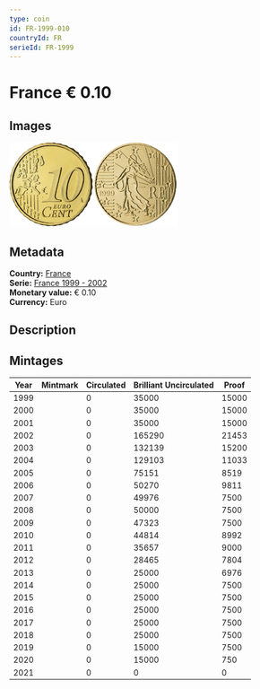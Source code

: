 ```yaml
---
type: coin
id: FR-1999-010
countryId: FR
serieId: FR-1999
---
```


# France € 0.10

## Images

<img src="../../../Images/common-2002-010.webp" height="150" alt="Front image"><img src="Images/france-1999-010.webp" height="150" alt="Back image">

## Metadata

**Country:** [France](../index.md)\
**Serie:** [France 1999 - 2002](index.md)\
**Monetary value:** € 0.10\
**Currency:** Euro

## Description

## Mintages

| Year | Mintmark | Circulated | Brilliant Uncirculated | Proof |
| ---- | -------- | ---------- | ---------------------- | ----- |
| 1999 |          | 0          | 35000                  | 15000 |
| 2000 |          | 0          | 35000                  | 15000 |
| 2001 |          | 0          | 35000                  | 15000 |
| 2002 |          | 0          | 165290                 | 21453 |
| 2003 |          | 0          | 132139                 | 15200 |
| 2004 |          | 0          | 129103                 | 11033 |
| 2005 |          | 0          | 75151                  | 8519  |
| 2006 |          | 0          | 50270                  | 9811  |
| 2007 |          | 0          | 49976                  | 7500  |
| 2008 |          | 0          | 50000                  | 7500  |
| 2009 |          | 0          | 47323                  | 7500  |
| 2010 |          | 0          | 44814                  | 8992  |
| 2011 |          | 0          | 35657                  | 9000  |
| 2012 |          | 0          | 28465                  | 7804  |
| 2013 |          | 0          | 25000                  | 6976  |
| 2014 |          | 0          | 25000                  | 7500  |
| 2015 |          | 0          | 25000                  | 7500  |
| 2016 |          | 0          | 25000                  | 7500  |
| 2017 |          | 0          | 25000                  | 7500  |
| 2018 |          | 0          | 25000                  | 7500  |
| 2019 |          | 0          | 15000                  | 7500  |
| 2020 |          | 0          | 15000                  | 750   |
| 2021 |          | 0          | 0                      | 0     |
